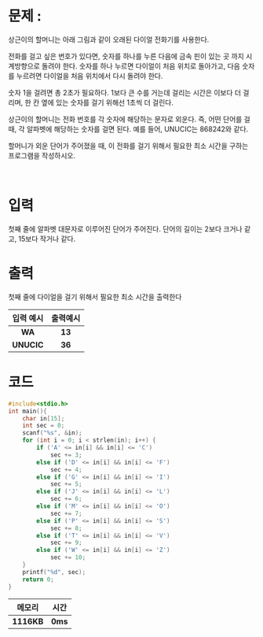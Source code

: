# 문제 : 
상근이의 할머니는 아래 그림과 같이 오래된 다이얼 전화기를 사용한다.

전화를 걸고 싶은 번호가 있다면, 숫자를 하나를 누른 다음에 금속 핀이 있는 곳 까지 시계방향으로 돌려야 한다. 숫자를 하나 누르면 다이얼이 처음 위치로 돌아가고, 다음 숫자를 누르려면 다이얼을 처음 위치에서 다시 돌려야 한다.

숫자 1을 걸려면 총 2초가 필요하다. 1보다 큰 수를 거는데 걸리는 시간은 이보다 더 걸리며, 한 칸 옆에 있는 숫자를 걸기 위해선 1초씩 더 걸린다.

상근이의 할머니는 전화 번호를 각 숫자에 해당하는 문자로 외운다. 즉, 어떤 단어를 걸 때, 각 알파벳에 해당하는 숫자를 걸면 된다. 예를 들어, UNUCIC는 868242와 같다.

할머니가 외운 단어가 주어졌을 때, 이 전화를 걸기 위해서 필요한 최소 시간을 구하는 프로그램을 작성하시오.

<br>

# 입력
첫째 줄에 알파벳 대문자로 이루어진 단어가 주어진다. 단어의 길이는 2보다 크거나 같고, 15보다 작거나 같다.

# 출력

첫째 줄에 다이얼을 걸기 위해서 필요한 최소 시간을 출력한다

|   입력 예시  |   출력예시  |    
|     :---:   |    :---:    |
| **WA** |   **13**   |
| **UNUCIC** |   **36**   |

# 코드

```c
#include<stdio.h>
int main(){
    char in[15];
	int sec = 0;
	scanf("%s", &in);
	for (int i = 0; i < strlen(in); i++) {
		if ('A' <= in[i] && in[i] <= 'C')
			sec += 3;
		else if ('D' <= in[i] && in[i] <= 'F')
			sec += 4;
		else if ('G' <= in[i] && in[i] <= 'I')
			sec += 5;
		else if ('J' <= in[i] && in[i] <= 'L')
			sec += 6;
		else if ('M' <= in[i] && in[i] <= 'O')
			sec += 7;
		else if ('P' <= in[i] && in[i] <= 'S')
			sec += 8;
		else if ('T' <= in[i] && in[i] <= 'V')
			sec += 9;
		else if ('W' <= in[i] && in[i] <= 'Z')
			sec += 10;
	}
	printf("%d", sec);
    return 0;
}
```
|     메모리  |     시간     |
|     :---:   |    :---:    |
| **1116KB** |   **0ms**   |














